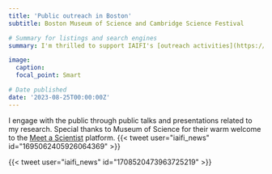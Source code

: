```yaml
---
title: 'Public outreach in Boston'
subtitle: Boston Museum of Science and Cambridge Science Festival

# Summary for listings and search engines
summary: I'm thrilled to support IAIFI's [outreach activities](https://iaifi.org/outreach.html) in the vibrant Boston area. 

image:
  caption: 
  focal_point: Smart

# Date published
date: '2023-08-25T00:00:00Z'
---
```


I engage with the public through public talks and presentations related to my research.
Special thanks to Museum of Science for their warm welcome to the [Meet a Scientist](https://www.mos.org/visit/live-presentations/meet-a-scientist) platform. 
{{< tweet user="iaifi_news" id="1695062405926064369" >}} 

{{< tweet user="iaifi_news" id="1708520473963725219" >}}
